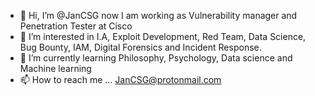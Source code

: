 - 👋 Hi, I’m @JanCSG now I am working as Vulnerability manager and Penetration Tester at Cisco 
- 👀 I’m interested in I.A, Exploit Development, Red Team, Data Science, Bug Bounty, IAM, Digital Forensics and Incident Response. 
- 🌱 I’m currently learning Philosophy, Psychology, Data science and Machine learning
- 📫 How to reach me ...
JanCSG@protonmail.com
<!---
Jancsg/Jancsg is a ✨ special ✨ repository because its `README.md` (this file) appears on your GitHub profile.
You can click the Preview link to take a look at your changes.
--->
